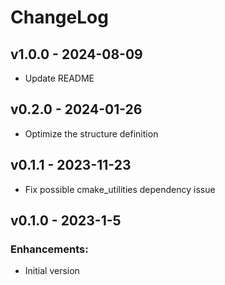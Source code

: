 # ChangeLog

## v1.0.0 - 2024-08-09

* Update README

## v0.2.0 - 2024-01-26

* Optimize the structure definition

## v0.1.1 - 2023-11-23

* Fix possible cmake_utilities dependency issue

## v0.1.0 - 2023-1-5

### Enhancements:

* Initial version
